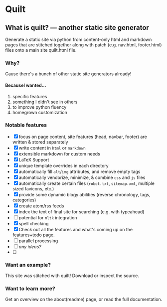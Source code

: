 Quilt
=====

What is quilt? — another static site generator
----------------------------------------------
Generate a static site via python from content-only html and markdown pages that are stitched together along with patch (e.g. nav.html, footer.html) files onto a main site quilt.html file.

### Why? 
Cause there's a bunch of other static site generators already!

#### BecauseI wanted...
1. specific features
2. something I didn't see in others
3. to improve python fluency
4. homegrown customization

### Notable features
- [x] focus on page content, site features (head, navbar, footer) are written & stored separately
- [x] write content in `html` or `markdown`
- [x] extensible markdown for custom needs
- [x] LaTeX Support
- [x] unique template overrides in each directory
- [x] automatically fill `alt`/`img` attributes, and remove empty tags
- [x] automatically vendorize, minimize, & combine `css` and `js` files
- [x] automatically create certain files (`robot.txt`, `sitemap.xml`, multiple sized favicons, etc.)
- [x] provide some dynamic blogy abilities (reverse chronology, tags, categories)
- [x] create atom/rss feeds
- [x] index the text of final site for searching (e.g. with typeahead)
- [ ] potential for `nltk` integration
- [x] spell checking
- [x] Check out all the features and what's coming up on the features+todo page.
- [ ] parallel processing
- [ ] *any ideas?*
- [ ]

### Want an example?
This site was stitched with quilt! Download or inspect the source.

### Want to learn more?
Get an overview on the about(readme) page, or read the full documentation.
